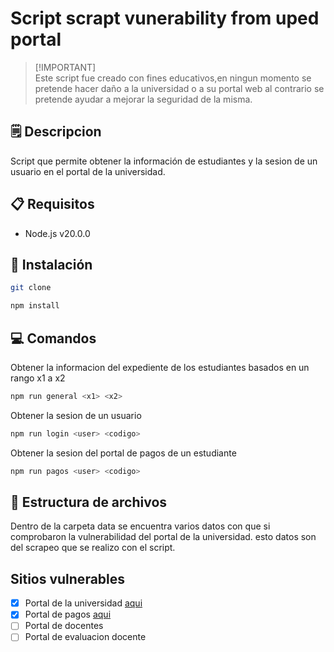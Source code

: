 # Script scrapt vunerability from uped portal
>
> [!IMPORTANT]  
> Este script fue creado con fines educativos,en ningun momento se pretende hacer daño a la universidad o a su portal web al contrario se pretende ayudar a mejorar la seguridad de la misma.

## 🗒️ Descripcion

Script que permite obtener la información de estudiantes y la sesion de un usuario en el portal de la universidad.

## 📋 Requisitos

- Node.js v20.0.0

## 🚀 Instalación

```bash
git clone
```

```bash
npm install
```

## 💻 Comandos

Obtener la informacion del expediente de los estudiantes basados en un rango  x1 a x2

```bash
npm run general <x1> <x2>
```

Obtener la sesion de un usuario

```bash
npm run login <user> <codigo>
```

Obtener la sesion del portal de pagos de un estudiante

```bash
npm run pagos <user> <codigo>
```

## 📂 Estructura de archivos

Dentro de la carpeta data se encuentra varios datos con que si comprobaron la vulnerabilidad del portal de la universidad. esto datos son del scrapeo que se realizo con el script.

## Sitios vulnerables

- [x] Portal de la universidad [aqui](https://myappcloud.net/uped/portal_estudiante)
- [x] Portal de pagos [aqui](https://saas.spsoftware.net/uped_pagos/)
- [ ] Portal de docentes
- [ ] Portal de evaluacion docente
